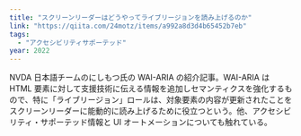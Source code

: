 ```yaml
---
title: "スクリーンリーダーはどうやってライブリージョンを読み上げるのか"
link: "https://qiita.com/24motz/items/a992a8d3d4b65452b7eb"
tags:
  - "アクセシビリティサポーテッド"
year: 2022
---
```


NVDA 日本語チームのにしもつ氏の WAI-ARIA の紹介記事。WAI-ARIA は HTML 要素に対して支援技術に伝える情報を追加しセマンティクスを強化するもので、特に「ライブリージョン」ロールは、対象要素の内容が更新されたことをスクリーンリーダーに能動的に読み上げるために役立つという。他、アクセシビリティ・サポーテッド情報と UI オートメーションについても触れている。
